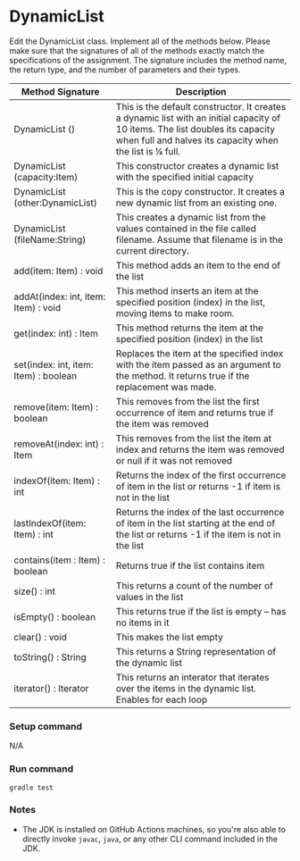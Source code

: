# DynamicList<Item>
Edit the DynamicList class.  Implement all of the methods below.  Please make sure that the signatures of all of the methods exactly match the specifications of the assignment.  The signature includes the method name, the return type, and the number of parameters and their types.

Method Signature 	  | Description
|----------------------------------------------------------|---|
DynamicList ()|This is the default constructor. It creates a dynamic list with an initial capacity of 10 items.  The list doubles its capacity when full and halves its capacity when the list is ¼ full.
DynamicList (capacity:Item)|This constructor creates a dynamic list with the specified initial capacity  
DynamicList (other:DynamicList)|This is the copy constructor. It creates a new dynamic list from an existing one.
DynamicList (fileName:String)|This creates a dynamic list from the values contained in the file called filename.  Assume that filename is in the current directory.
add(item:  Item) : void|This method adds an item to the end of the list
addAt(index: int, item: Item) : void|This method inserts an item at the specified position (index) in the list, moving items to make room.
get(index: int) : Item|This method returns the item at the specified position (index) in the list
set(index: int, item: Item) : boolean|Replaces the item at the specified index with the item passed as an argument to the method. It returns true if the replacement was made.
remove(item: Item) : boolean|This removes from the list the first occurrence of item and returns true if the item was removed
removeAt(index: int) : Item|This removes from the list the item at index and returns the item was removed or null if it was not removed
indexOf(item: Item) : int |Returns the index of the first occurrence of item in the list or returns -1 if item is not in the list
lastIndexOf(item: Item) : int |Returns the index of the last occurrence of item in the list starting at the end of the list or returns -1 if the item is not in the list
contains(item : Item) : boolean|Returns true if the list contains item
size() : int|This returns a count of the number of values in the list
isEmpty() : boolean|This returns true if the list is empty – has no items in it
clear() : void|This makes the list empty
toString() : String|This returns a String representation of the dynamic list
iterator() : Iterator<Item> |This returns an interator that iterates over the items in the dynamic list.  Enables for each loop

### Setup command
N/A

### Run command
`gradle test`

### Notes
- The JDK is installed on GitHub Actions machines, so you're also able to directly invoke `javac`, `java`, or any other CLI command included in the JDK. 


